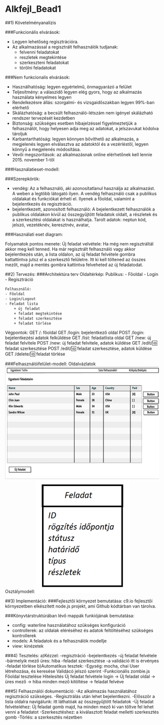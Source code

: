# Alkfejl_Bead1

##1) Követelményanalízis

###Funkcionális elvárások:
- Legyen lehetőség regisztrációra.
- Az alkalmazással a regisztrált felhasználók tudjanak:
	- felvenni feladatokat
	- reszletek megtekintése
	- szerkeszteni feladatokat
	- törölni feladatokat

###Nem funkcionalis elvárások:
- Használhatóság:
	legyen egyértelmű, önmagyarázó a felület
- Teljesítmény:
	a válaszidő legyen elég gyors, hogy az alkalmazás használata kényelmes legyen
- Rendelkezésre állás:
	szorgalmi- és vizsgaidőszakban legyen 99%-ban elérhető
- Skálázhatóság:
	a becsült felhasználó-létszám nem igényel skálázható rendszer tervezését kezdetben
- Biztonság:
	szükséges esetben hibajelzéssel figyelmeztetjük a felhasználót, hogy helyesen adja meg az adatokat,
	a jelszavukat kódolva tároljuk
- Karbantarthatóság: 
	legyen könnyen bővíthető az alkalmazás, a megjelenés legyen elválasztva az adatoktól és a vezérléstől, legyen könnyű 	a megjelenés módosítása.		
- Vevői megszorítások: 
	az alkalmazásnak online elérhetőnek kell lennie 
	2015. november 1-től

###Használatieset-modell:

###Szerepkörök:
- vendég: 
	Az a felhasználó, aki azonosítatlanul használja az alkalmazást. A weben a legtöbb látogató ilyen. 
	A vendég felhasználó csak a publikus oldalakat és funkciókat érheti el. 
	Ilyenek a főoldal, valamint a bejelentkezés és regisztráció.
- bejelentkezett, azonosított felhasználó: 
	A bejelentkezett felhasználók a publikus oldalakon kívül az összegyűjtött feladatok oldalt, 
	a részletek és a szerkesztési oldalakat is használhatja.
	Tarolt adatok: neptun kód, jelszó, vezetéknév, keresztnév, avatar,
	
###Használati eset diagram:

Folyamatok pontos menete:
	Új feladat velvétele: Ha még nem regisztráltál akkor meg kell tenned. 
	Ha már regisztrált felhasználó vagy akkor bejelentkezés után, a lista oldalon, az új feladat felvétele gombra 			kattattintva jutsz el a szerkesztő felületre. Itt ki kell töltened az összes mezőt, majd a mentés gombra 			kattintva felveheted az új feladatodat.

##2) Tervezés:
###Architektúra terv
Oldaltérkép:
	Publikus:
	- Főoldal
	- Login
	- Regisztráció

	Felhasználó:
	- Főoldal
	- Login/Logout
	- Feladat lista
    	+ új feladat
    	+ feladat megtekintése
        + feladat szerkesztése
	    + feladat törlése

Végpontok:
	GET /: főoldal
	GET /login: bejelentkező oldal
	POST /login: bejelentkezési adatok felküldése
	GET /list: feladatlista oldal
	GET /new: új feladat felvitele
	POST /new: új feladat felvitele, adatok küldése
	GET /edit/:id: feladat szerkesztése
	POST /edit/:id: feladat szerkesztése, adatok küldése
	GET /delete/:id: feladat törlése

###Felhasználóifelület-modell:
Oldalvázlatok
![Drótvázterv](picture/dv.PNG)
Osztálymodell:
![Adatmodell és adatbázis terv](picture/adatm.png)

##3) Implementáció:
###Fejlesztői környezet bemutatása:
	c9.io fejlesztői környezetben elkészített node.js projekt, ami Github kódtárban van tárolva.

###Könyvtárstruktúrában lévő mappák funkiójának bemutatása:
- config: waterline használatához szükséges konfiguráció
- controllerek: az oldalak eléréséhez és adatok feltöltéséhez szükséges kontrollerek
- models: A feladatok és a felhasználók modellje
- view: kinézetek

###4) Tesztelés:
a)Kézzel:
	-regisztráció
	-bejelentkezés
	-új feladat felvétele
		-bármelyik mező üres: hiba
	-feladat szerkesztése
		-a validáció itt is érvényes
	-feladat törlése
b)Automatikus tesztek:
	-Egység: mocha, chai
		User létrehozása, és keresése
		Validácó jelszó szerint
	-Funkcionális zombie.js
		Főoldal tesztelése
		Hitelesítés
		Új feladat felvétele
			login -> Új feladat oldal -> 	üres mező -> hiba
							minden mező kitöltése -> feladat felvéve

###5) Felhasználói dokumentáció:
-Az alkalmazás használatához regisztráció szükséges.
-Regisztrálás után lehet bejelentkezni.
-Elősször a lista oldalra navigálunk: itt láthatóak az összegyűjtött feladatok
-Új feladat felvételéhez: Új feladat gomb
	majd, ha minden mező ki van töltve fel lehet venni a feladatot
-Szerkesztéshez: a kiválasztott feladat melletti szerkesztés gomb
-Törlés: a szerkesztés nézetben
